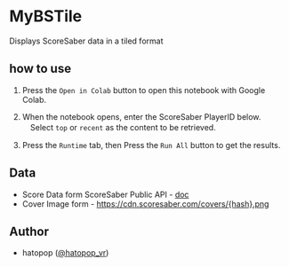 # MyBSTile
Displays ScoreSaber data in a tiled format




## how to use

1. Press the `Open in Colab` button to open this notebook with Google Colab.

2. When the notebook opens, enter the ScoreSaber PlayerID below.
　Select `top` or `recent` as the content to be retrieved.
 
3. Press the `Runtime` tab, then Press the `Run All` button to get the results.

## Data
- Score Data form ScoreSaber Public API - [doc](https://docs.scoresaber.com/)  
- Cover Image form - https://cdn.scoresaber.com/covers/{hash}.png  

## Author
- hatopop ([@hatopop_vr](https://twitter.com/hatopop_vr))
